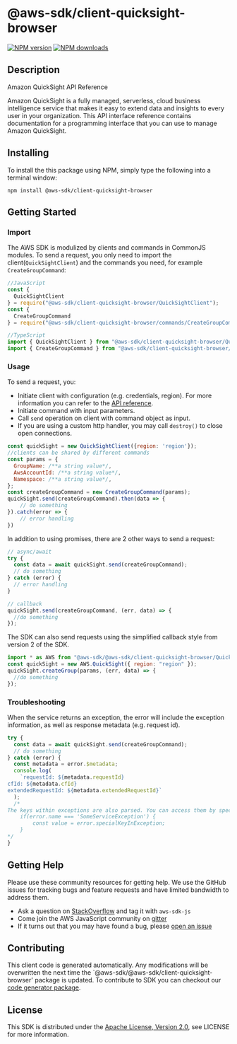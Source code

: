 # @aws-sdk/client-quicksight-browser

[![NPM version](https://img.shields.io/npm/v/@aws-sdk/client-quicksight-browser/preview.svg)](https://www.npmjs.com/package/@aws-sdk/client-quicksight-browser)
[![NPM downloads](https://img.shields.io/npm/dm/@aws-sdk/client-quicksight-browser.svg)](https://www.npmjs.com/package/@aws-sdk/client-quicksight-browser)

## Description

<fullname>Amazon QuickSight API Reference</fullname> <p>Amazon QuickSight is a fully managed, serverless, cloud business intelligence service that makes it easy to extend data and insights to every user in your organization. This API interface reference contains documentation for a programming interface that you can use to manage Amazon QuickSight. </p>

## Installing

To install the this package using NPM, simply type the following into a terminal window:

```
npm install @aws-sdk/client-quicksight-browser
```

## Getting Started

### Import

The AWS SDK is modulized by clients and commands in CommonJS modules. To send a request, you only need to import the client(`QuickSightClient`) and the commands you need, for example `CreateGroupCommand`:

```javascript
//JavaScript
const {
  QuickSightClient
} = require("@aws-sdk/client-quicksight-browser/QuickSightClient");
const {
  CreateGroupCommand
} = require("@aws-sdk/client-quicksight-browser/commands/CreateGroupCommand");
```

```javascript
//TypeScript
import { QuickSightClient } from "@aws-sdk/client-quicksight-browser/QuickSightClient";
import { CreateGroupCommand } from "@aws-sdk/client-quicksight-browser/commands/CreateGroupCommand";
```

### Usage

To send a request, you:

- Initiate client with configuration (e.g. credentials, region). For more information you can refer to the [API reference][].
- Initiate command with input parameters.
- Call `send` operation on client with command object as input.
- If you are using a custom http handler, you may call `destroy()` to close open connections.

```javascript
const quickSight = new QuickSightClient({region: 'region'});
//clients can be shared by different commands
const params = {
  GroupName: /**a string value*/,
  AwsAccountId: /**a string value*/,
  Namespace: /**a string value*/,
};
const createGroupCommand = new CreateGroupCommand(params);
quickSight.send(createGroupCommand).then(data => {
    // do something
}).catch(error => {
    // error handling
})
```

In addition to using promises, there are 2 other ways to send a request:

```javascript
// async/await
try {
  const data = await quickSight.send(createGroupCommand);
  // do something
} catch (error) {
  // error handling
}
```

```javascript
// callback
quickSight.send(createGroupCommand, (err, data) => {
  //do something
});
```

The SDK can also send requests using the simplified callback style from version 2 of the SDK.

```javascript
import * as AWS from "@aws-sdk/@aws-sdk/client-quicksight-browser/QuickSight";
const quickSight = new AWS.QuickSight({ region: "region" });
quickSight.createGroup(params, (err, data) => {
  //do something
});
```

### Troubleshooting

When the service returns an exception, the error will include the exception information, as well as response metadata (e.g. request id).

```javascript
try {
  const data = await quickSight.send(createGroupCommand);
  // do something
} catch (error) {
  const metadata = error.$metadata;
  console.log(
    `requestId: ${metadata.requestId}
cfId: ${metadata.cfId}
extendedRequestId: ${metadata.extendedRequestId}`
  );
  /*
The keys within exceptions are also parsed. You can access them by specifying exception names:
    if(error.name === 'SomeServiceException') {
        const value = error.specialKeyInException;
    }
*/
}
```

## Getting Help

Please use these community resources for getting help. We use the GitHub issues for tracking bugs and feature requests and have limited bandwidth to address them.

- Ask a question on [StackOverflow](https://stackoverflow.com/questions/tagged/aws-sdk-js) and tag it with `aws-sdk-js`
- Come join the AWS JavaScript community on [gitter](https://gitter.im/aws/aws-sdk-js-v3)
- If it turns out that you may have found a bug, please [open an issue](https://github.com/aws/aws-sdk-js-v3/issues)

## Contributing

This client code is generated automatically. Any modifications will be overwritten the next time the `@aws-sdk/@aws-sdk/client-quicksight-browser' package is updated. To contribute to SDK you can checkout our [code generator package][].

## License

This SDK is distributed under the
[Apache License, Version 2.0](http://www.apache.org/licenses/LICENSE-2.0),
see LICENSE for more information.

[code generator package]: https://github.com/aws/aws-sdk-js-v3/tree/master/packages/service-types-generator
[api reference]: https://docs.aws.amazon.com/AWSJavaScriptSDK/latest/
